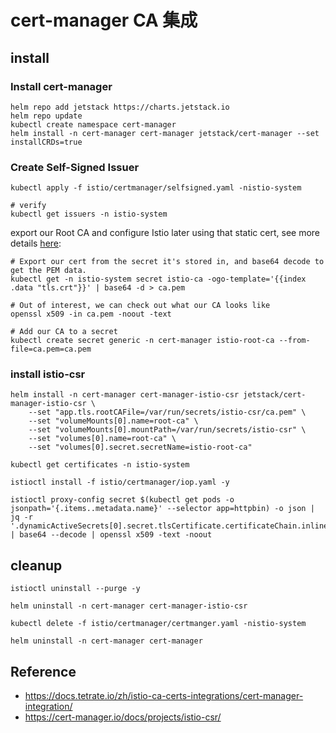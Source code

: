 # cert-manager CA 集成

## install
 
### Install cert-manager

```shell
helm repo add jetstack https://charts.jetstack.io
helm repo update
kubectl create namespace cert-manager
helm install -n cert-manager cert-manager jetstack/cert-manager --set installCRDs=true
```

### Create Self-Signed Issuer

```shell
kubectl apply -f istio/certmanager/selfsigned.yaml -nistio-system

# verify
kubectl get issuers -n istio-system
```

export our Root CA and configure Istio later using that static cert, see more details [here](https://cert-manager.io/docs/tutorials/istio-csr/istio-csr/#export-the-root-ca-to-a-local-file):
```
# Export our cert from the secret it's stored in, and base64 decode to get the PEM data.
kubectl get -n istio-system secret istio-ca -ogo-template='{{index .data "tls.crt"}}' | base64 -d > ca.pem

# Out of interest, we can check out what our CA looks like
openssl x509 -in ca.pem -noout -text

# Add our CA to a secret
kubectl create secret generic -n cert-manager istio-root-ca --from-file=ca.pem=ca.pem
```

### install istio-csr

```shell
helm install -n cert-manager cert-manager-istio-csr jetstack/cert-manager-istio-csr \
	--set "app.tls.rootCAFile=/var/run/secrets/istio-csr/ca.pem" \
	--set "volumeMounts[0].name=root-ca" \
	--set "volumeMounts[0].mountPath=/var/run/secrets/istio-csr" \
	--set "volumes[0].name=root-ca" \
	--set "volumes[0].secret.secretName=istio-root-ca"

kubectl get certificates -n istio-system
```

```shell
istioctl install -f istio/certmanager/iop.yaml -y
```

```shell
istioctl proxy-config secret $(kubectl get pods -o jsonpath='{.items..metadata.name}' --selector app=httpbin) -o json | jq -r '.dynamicActiveSecrets[0].secret.tlsCertificate.certificateChain.inlineBytes' | base64 --decode | openssl x509 -text -noout
```

## cleanup

```
istioctl uninstall --purge -y

helm uninstall -n cert-manager cert-manager-istio-csr

kubectl delete -f istio/certmanager/certmanger.yaml -nistio-system

helm uninstall -n cert-manager cert-manager
```

## Reference

- https://docs.tetrate.io/zh/istio-ca-certs-integrations/cert-manager-integration/
- https://cert-manager.io/docs/projects/istio-csr/
